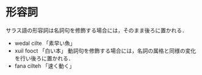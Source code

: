 # 形容詞
サラス語の形容詞は名詞句を修飾する場合には，そのまま後ろに置かれる．
- wedal cilte 「素早い魚」
- xuil fooct 「白い本」
動詞句を修飾する場合には，名詞の属格と同様の変化を行い後ろに置かれる．
- fana cilteh 「速く動く」